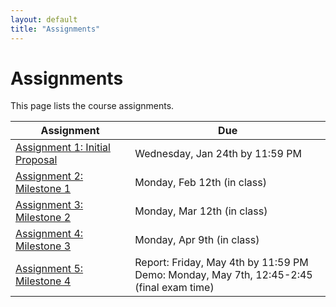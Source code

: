 ```yaml
---
layout: default
title: "Assignments"
---
```


# Assignments

This page lists the course assignments.

Assignment | Due
---------- | ---
[Assignment 1: Initial Proposal](assign01.html) | Wednesday, Jan 24th by 11:59 PM
[Assignment 2: Milestone 1](assign02.html) | Monday, Feb 12th (in class)
[Assignment 3: Milestone 2](assign03.html) | Monday, Mar 12th  (in class)
[Assignment 4: Milestone 3](assign04.html) | Monday, Apr 9th  (in class)
[Assignment 5: Milestone 4](assign05.html) | Report: Friday, May 4th by 11:59 PM<br>Demo: Monday, May 7th, 12:45-2:45 (final exam time)

<!-- vim:set wrap: -->
<!-- vim:set linebreak: -->
<!-- vim:set nolist: -->
